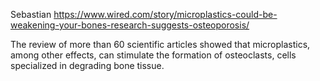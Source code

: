 Sebastian
https://www.wired.com/story/microplastics-could-be-weakening-your-bones-research-suggests-osteoporosis/


The review of more than 60 scientific articles showed that microplastics, among other effects, can stimulate the formation of osteoclasts, cells specialized in degrading bone tissue.